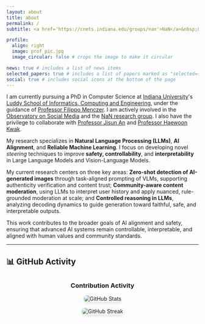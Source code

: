```yaml
---
layout: about
title: about
permalink: /
subtitle: <a href='https://cnets.indiana.edu/groups/nan'>NaN</a>&nbsp;&nbsp;<a href='https://osome.iu.edu/'>OSoMe</a>&nbsp;&nbsp;<a href='https://cnets.indiana.edu/'>CNetS</a>&nbsp;&nbsp;<a href='https://luddy.indiana.edu/index.html'>Luddy</a>&nbsp;&nbsp;<a href='https://www.iu.edu/'>IU</a>

profile:
  align: right
  image: prof_pic.jpg
  image_circular: false # crops the image to make it circular

news: true # includes a list of news items
selected_papers: true # includes a list of papers marked as "selected={true}"
social: true # includes social icons at the bottom of the page
---
```


I am currently pursuing a PhD in Computer Science at [Indiana University](https://www.iu.edu/)'s [Luddy School of Informatics, Computing and Engineering](https://luddy.indiana.edu/index.html), under the guidance of [Professor Filippo Menczer](https://cnets.indiana.edu/fil). I am actively involved in the [Observatory on Social Media](https://osome.iu.edu/) and the [NaN research group](https://cnets.indiana.edu/groups/nan). I also have the privilege to collaborate with [Professor Jisun An](https://jisun.me/) and [Professor Haewoon Kwak](https://haewoon.io/).

My research specializes in **Natural Language Processing (LLMs)**, **AI Alignment**, and **Reliable Machine Learning**. I focus on developing novel *steering* techniques to improve **safety, controllability**, and **interpretability** in Large Language Models and Vision-Language Models.

My current research centers on three key areas: **Zero-shot detection of AI-generated images** through task-aligned prompting of VLMs, supporting authenticity verification and content trust; **Community-aware content moderation**, using LLMs to interpret user history and apply nuanced, rule-grounded moderation at scale; and **Controlled reasoning in LLMs**, analyzing decoding dynamics to guide generation toward faithful, safe, and interpretable outputs.

This work contributes to the broader goals of AI alignment and safety, ensuring that advanced AI systems remain controllable, interpretable, and aligned with human values and community standards.

---

## 📊 GitHub Activity

<div class="github-activity" style="text-align: center; margin: 2rem 0;">
  <h3>Contribution Activity</h3>
  <img src="https://github-readme-stats.vercel.app/api?username=zoher15&show_icons=true&theme=default&hide_border=true" alt="GitHub Stats" style="max-width: 100%; height: auto; border-radius: 8px; box-shadow: 0 4px 8px rgba(0,0,0,0.1); margin-bottom: 1rem;">
  <br>
  <img src="https://github-readme-streak-stats.herokuapp.com/?user=zoher15&theme=default&hide_border=true" alt="GitHub Streak" style="max-width: 100%; height: auto; border-radius: 8px; box-shadow: 0 4px 8px rgba(0,0,0,0.1);">
</div>

